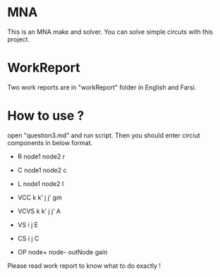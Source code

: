 # MNA
This is an MNA make and solver. You can solve simple circuts with this project.

# WorkReport
Two work reports are in "workReport" folder in English and Farsi.

# How to use ?
open "question3.md" and run script. Then you should enter circiut components in below format.

- R node1 node2 r

- C node1 node2 c

- L node1 node2 l

- VCC k k’ j j’ gm

- VCVS k k’ j j’ A

- VS i j E

- CS i j C

- OP node+  node-  outNode gain


Please read work report to know what to do exactly !
